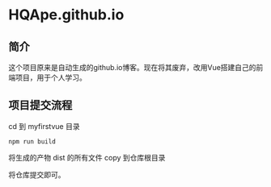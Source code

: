 # HQApe.github.io

## 简介

这个项目原来是自动生成的github.io博客。现在将其废弃，改用Vue搭建自己的前端项目，用于个人学习。

## 项目提交流程

cd 到 myfirstvue 目录

```
npm run build
```

将生成的产物 dist 的所有文件 copy 到仓库根目录


将仓库提交即可。
